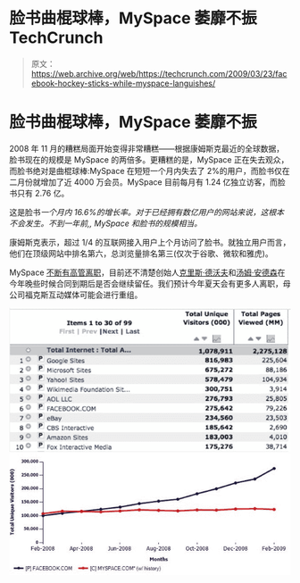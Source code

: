 # 脸书曲棍球棒，MySpace 萎靡不振 TechCrunch

> 原文：<https://web.archive.org/web/https://techcrunch.com/2009/03/23/facebook-hockey-sticks-while-myspace-languishes/>

# 脸书曲棍球棒，MySpace 萎靡不振

2008 年 11 月的糟糕局面开始变得非常糟糕——根据康姆斯克最近的全球数据，脸书现在的规模是 MySpace 的两倍多。更糟糕的是，MySpace 正在失去观众，而脸书绝对是曲棍球棒:MySpace 在短短一个月内失去了 2%的用户，而脸书仅在二月份就增加了近 4000 万会员。MySpace 目前每月有 1.24 亿独立访客，而脸书只有 2.76 亿。

这是脸书*一个月内 16.6%的增长率。对于已经拥有数亿用户的网站来说，这根本不会发生。不到一年前,, MySpace 和脸书的规模相当。*

康姆斯克表示，超过 1/4 的互联网接入用户上个月访问了脸书。就独立用户而言，他们在顶级网站中排名第六，总浏览量排名第三(仅次于谷歌、微软和雅虎)。

MySpace [不断有高管离职](https://web.archive.org/web/20230130133815/http://techcrunch.com/2009/03/04/smart-execs-leave-before-the-fall/)，目前还不清楚创始人[克里斯·德沃夫](https://web.archive.org/web/20230130133815/http://www.crunchbase.com/person/chris-dewolfe)和[汤姆·安德森](https://web.archive.org/web/20230130133815/http://www.crunchbase.com/person/tom-anderson)在今年晚些时候合同到期后是否会继续留任。我们预计今年夏天会有更多人离职，母公司福克斯互动媒体可能会进行重组。

![](img/ea444185170ff89d9f2599059777d8f2.png)
![](img/7378d4448f1e40e4b2019d65cc90dfac.png)